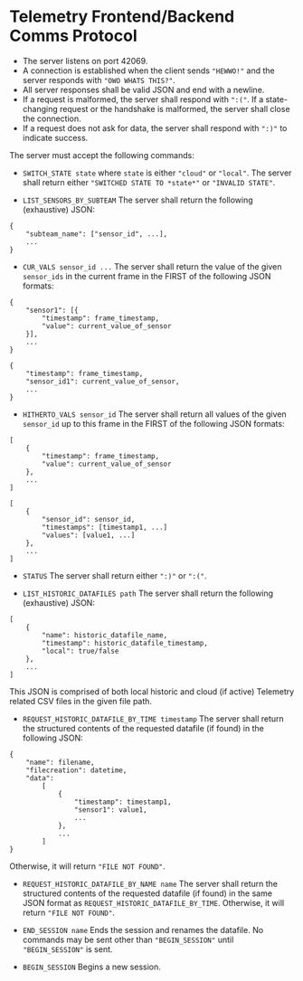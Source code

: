 # Telemetry Frontend/Backend Comms Protocol

- The server listens on port 42069.
- A connection is established when the client sends `"HEWWO!"` and the server responds with `"OWO WHATS THIS?"`.
- All server responses shall be valid JSON and end with a newline. 
- If a request is malformed, the server shall respond with `":("`. If a state-changing request or the handshake is malformed, the server shall close the connection.
- If a request does not ask for data, the server shall respond with `":)"` to indicate success.


The server must accept the following commands:

- `SWITCH_STATE state`
where `state` is either `"cloud"` or `"local"`. The server shall return either `"SWITCHED STATE TO *state*"` or `"INVALID STATE"`.

- `LIST_SENSORS_BY_SUBTEAM` 
The server shall return the following (exhaustive) JSON:
```
{
    "subteam_name": ["sensor_id", ...],
    ...
}
```

- `CUR_VALS sensor_id ...`
The server shall return the value of the given `sensor_ids` in the current frame in the FIRST of the following JSON formats:
```
{
    "sensor1": [{
        "timestamp": frame_timestamp,
        "value": current_value_of_sensor
    }],
    ...
}
```
```
{
    "timestamp": frame_timestamp,
    "sensor_id1": current_value_of_sensor,
    ...
}
```


- `HITHERTO_VALS sensor_id`
The server shall return all values of the given `sensor_id` up to this frame in the FIRST of the following JSON formats:
```
[
    {
        "timestamp": frame_timestamp,
        "value": current_value_of_sensor
    },
    ...
]
```
```
[
    {
        "sensor_id": sensor_id,
        "timestamps": [timestamp1, ...]
        "values": [value1, ...]
    },
    ...
]
```


- `STATUS`
The server shall return either `":)"` or `":("`.

- `LIST_HISTORIC_DATAFILES path`
The server shall return the following (exhaustive) JSON:
```
[
    {
        "name": historic_datafile_name, 
        "timestamp": historic_datafile_timestamp,
        "local": true/false
    },
    ...
]
```
This JSON is comprised of both local historic and cloud (if active) Telemetry related CSV files in the given file path.

- `REQUEST_HISTORIC_DATAFILE_BY_TIME timestamp`
The server shall return the structured contents of the requested datafile (if found) in the following JSON:
```
{
    "name": filename,
    "filecreation": datetime,
    "data":
        [
            {
                "timestamp": timestamp1,
                "sensor1": value1,
                ...
            },
            ...
        ]
}
```
Otherwise, it will return `"FILE NOT FOUND"`.

- `REQUEST_HISTORIC_DATAFILE_BY_NAME name`
The server shall return the structured contents of the requested datafile (if found) in the same JSON format as `REQUEST_HISTORIC_DATAFILE_BY_TIME`. Otherwise, it will return `"FILE NOT FOUND"`.

- `END_SESSION name`
Ends the session and renames the datafile. No commands may be sent other than `"BEGIN_SESSION"` until `"BEGIN_SESSION"` is sent.

- `BEGIN_SESSION`
Begins a new session.
